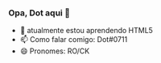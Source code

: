 ### Opa, Dot aqui 👋

- 🌱 atualmente estou aprendendo HTML5
- 📫 Como falar comigo: Dot#0711
- 😄 Pronomes: RO/CK

